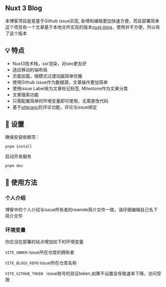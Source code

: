 ## Nuxt 3 Blog

本博客项目是是基于Github issue实现, 新增和编辑更加快速方便，而且部署简单
这个项目有一个文章基于本地文件实现的版本[nuxt-blog](https://github.com/chansee97/nuxt-blog)，使用并不方便，所以有了这个版本

## 💡 特点
- Nuxt3技术栈，ssr渲染，对seo更友好
- 适应移动的端布局
- 页面加载，暗模式过渡动画简单优雅
- 使用Github issue作为数据源，文章操作更加简单
- 使用issue Label来为文章标记标签, Milestone作为文章分类
- 文章搜索功能
- 只需配置简单的环境变量即可使用，无需更改代码
- 基于[utteranc](https://utteranc.es/)的评论功能，评论与issue绑定

## 🔎 设置
确保安装依赖项：
```shell
pnpm install
```

启动开发服务
```shell
pnpm dev
```

## 📖 使用方法

### 个人介绍
博客中的个人介绍与issue所有者的reamde简介文件一致，请仔细编辑自己名下简介文件
### 环境变量
你应当在部署的站点增加如下的环境变量

`VITE_OWNER` issue所在仓库的拥有者

`VITE_BLOGS_REPO` issue所在仓库名称

`VITE_GITHUB_TOKEN ` issue账号的验证token,如果不设置会导致速率下降，访问受限
